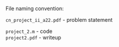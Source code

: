 File naming convention:

```cn_project_ii_a22.pdf``` - problem statement

`project_2.m` - code \
`project2.pdf` - writeup

